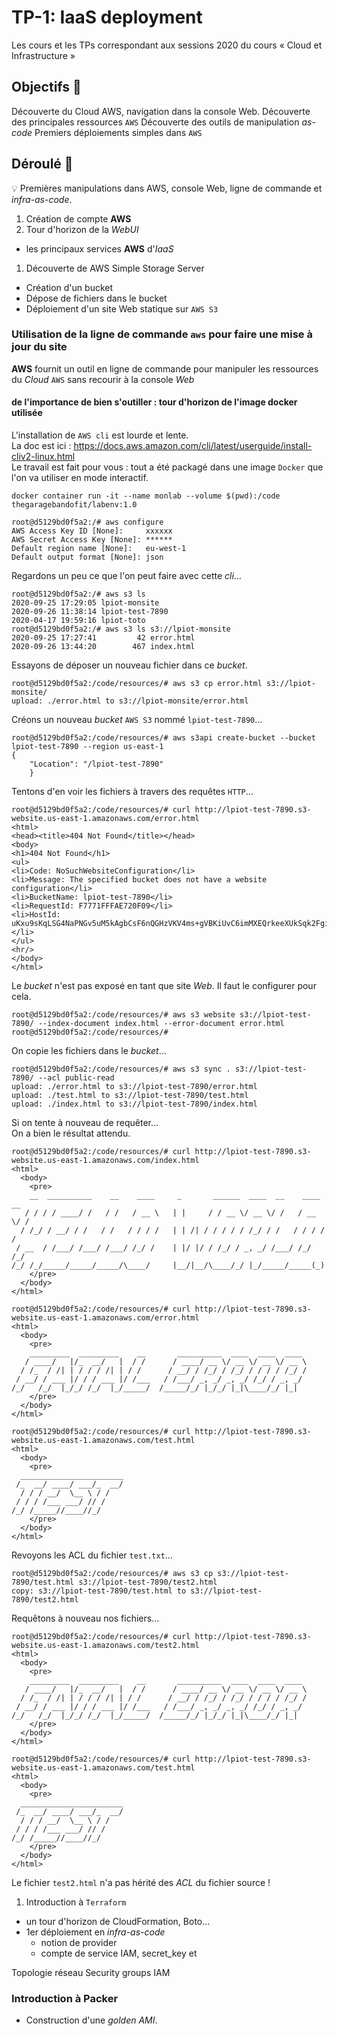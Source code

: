 # TP-1: IaaS deployment
Les cours et les TPs correspondant aux sessions 2020 du cours « Cloud et Infrastructure »

## Objectifs 🎯

Découverte du Cloud AWS, navigation dans la console Web.
Découverte des principales ressources `AWS`
Découverte des outils de manipulation _as-code_
Premiers déploiements simples dans `AWS`

## Déroulé 🎢

:bulb:
Premières manipulations dans AWS, console Web, ligne de commande et _infra-as-code_.

1. Création de compte **AWS**
1. Tour d'horizon de la _WebUI_
  * les principaux services **AWS** d'_IaaS_
1. Découverte de AWS Simple Storage Server
  * Création d'un bucket
  * Dépose de fichiers dans le bucket
  * Déploiement d'un site Web statique sur `AWS S3`

### Utilisation de la ligne de commande `aws` pour faire une mise à jour du site

**AWS** fournit un outil en ligne de commande pour manipuler les ressources du _Cloud_ `AWS` sans recourir à la console _Web_ 

#### de l'importance de bien s'outiller : tour d'horizon de l'image docker utilisée

L'installation de `AWS cli` est lourde et lente.  
La doc est ici : https://docs.aws.amazon.com/cli/latest/userguide/install-cliv2-linux.html  
Le travail est fait pour vous : tout a été packagé dans une image `Docker` que l'on va utiliser en mode interactif.


```shell
docker container run -it --name monlab --volume $(pwd):/code thegaragebandofit/labenv:1.0
```

```shell
root@d5129bd0f5a2:/# aws configure
AWS Access Key ID [None]:     xxxxxx
AWS Secret Access Key [None]: ******
Default region name [None]:   eu-west-1
Default output format [None]: json
```

Regardons un peu ce que l'on peut faire avec cette _cli_…

```shell
root@d5129bd0f5a2:/# aws s3 ls
2020-09-25 17:29:05 lpiot-monsite
2020-09-26 11:38:14 lpiot-test-7890
2020-04-17 19:59:16 lpiot-toto
root@d5129bd0f5a2:/# aws s3 ls s3://lpiot-monsite
2020-09-25 17:27:41         42 error.html
2020-09-26 13:44:20        467 index.html
```

Essayons de déposer un nouveau fichier dans ce _bucket_.

```shell
root@d5129bd0f5a2:/code/resources/# aws s3 cp error.html s3://lpiot-monsite/
upload: ./error.html to s3://lpiot-monsite/error.html    
```

Créons un nouveau _bucket_ `AWS S3` nommé `lpiot-test-7890`…

```shell
root@d5129bd0f5a2:/code/resources/# aws s3api create-bucket --bucket lpiot-test-7890 --region us-east-1
{
    "Location": "/lpiot-test-7890"
    }
```

Tentons d'en voir les fichiers à travers des requêtes `HTTP`…
```shell
root@d5129bd0f5a2:/code/resources/# curl http://lpiot-test-7890.s3-website.us-east-1.amazonaws.com/error.html
<html>
<head><title>404 Not Found</title></head>
<body>
<h1>404 Not Found</h1>
<ul>
<li>Code: NoSuchWebsiteConfiguration</li>
<li>Message: The specified bucket does not have a website configuration</li>
<li>BucketName: lpiot-test-7890</li>
<li>RequestId: F7771FFFAE720F09</li>
<li>HostId: uKxu9sKqLSG4NaPNGv5uM5kAgbCsF6nQGHzVKV4ms+gVBKiUvC6imMXEQrkeeXUkSqk2Fgi3y7c=</li>
</ul>
<hr/>
</body>
</html>
```

Le _bucket_ n'est pas exposé en tant que site _Web_.
Il faut le configurer pour cela.

```shell
root@d5129bd0f5a2:/code/resources/# aws s3 website s3://lpiot-test-7890/ --index-document index.html --error-document error.html
root@d5129bd0f5a2:/code/resources/# 
```

On copie les fichiers dans le _bucket_…
```shell
root@d5129bd0f5a2:/code/resources/# aws s3 sync . s3://lpiot-test-7890/ --acl public-read
upload: ./error.html to s3://lpiot-test-7890/error.html
upload: ./test.html to s3://lpiot-test-7890/test.html
upload: ./index.html to s3://lpiot-test-7890/index.html
```

Si on tente à nouveau de requêter…  
On a bien le résultat attendu.

```shell
root@d5129bd0f5a2:/code/resources/# curl http://lpiot-test-7890.s3-website.us-east-1.amazonaws.com/index.html
<html>
  <body>
    <pre>
    __  __________    __    ____     _       ______  ____  __    ____  __
   / / / / ____/ /   / /   / __ \   | |     / / __ \/ __ \/ /   / __ \/ /
  / /_/ / __/ / /   / /   / / / /   | | /| / / / / / /_/ / /   / / / / / 
 / __  / /___/ /___/ /___/ /_/ /    | |/ |/ / /_/ / _, _/ /___/ /_/ /_/  
/_/ /_/_____/_____/_____/\____/     |__/|__/\____/_/ |_/_____/_____(_)   
    </pre>
  </body>
</html>

root@d5129bd0f5a2:/code/resources/# curl http://lpiot-test-7890.s3-website.us-east-1.amazonaws.com/error.html
<html>
  <body>
    <pre>
    _________  _________    __       __________  ____  ____  ____ 
   / ____/   |/_  __/   |  / /      / ____/ __ \/ __ \/ __ \/ __ \
  / /_  / /| | / / / /| | / /      / __/ / /_/ / /_/ / / / / /_/ /
 / __/ / ___ |/ / / ___ |/ /___   / /___/ _, _/ _, _/ /_/ / _, _/ 
/_/   /_/  |_/_/ /_/  |_/_____/  /_____/_/ |_/_/ |_|\____/_/ |_|  
    </pre>
  </body>
</html>

root@d5129bd0f5a2:/code/resources/# curl http://lpiot-test-7890.s3-website.us-east-1.amazonaws.com/test.html
<html>
  <body>
    <pre>
  _______________________
 /_  __/ ____/ ___/_  __/
  / / / __/  \__ \ / /   
 / / / /___ ___/ // /    
/_/ /_____//____//_/     
    </pre>
  </body>
</html>
```

Revoyons les ACL du fichier `test.txt`…

```shell
root@d5129bd0f5a2:/code/resources/# aws s3 cp s3://lpiot-test-7890/test.html s3://lpiot-test-7890/test2.html
copy: s3://lpiot-test-7890/test.html to s3://lpiot-test-7890/test2.html
```

Requêtons à nouveau nos fichiers…

```shell
root@d5129bd0f5a2:/code/resources/# curl http://lpiot-test-7890.s3-website.us-east-1.amazonaws.com/test2.html
<html>
  <body>
    <pre>
    _________  _________    __       __________  ____  ____  ____ 
   / ____/   |/_  __/   |  / /      / ____/ __ \/ __ \/ __ \/ __ \
  / /_  / /| | / / / /| | / /      / __/ / /_/ / /_/ / / / / /_/ /
 / __/ / ___ |/ / / ___ |/ /___   / /___/ _, _/ _, _/ /_/ / _, _/ 
/_/   /_/  |_/_/ /_/  |_/_____/  /_____/_/ |_/_/ |_|\____/_/ |_|  
    </pre>
  </body>
</html>

root@d5129bd0f5a2:/code/resources/# curl http://lpiot-test-7890.s3-website.us-east-1.amazonaws.com/test.html
<html>
  <body>
    <pre>
  _______________________
 /_  __/ ____/ ___/_  __/
  / / / __/  \__ \ / /   
 / / / /___ ___/ // /    
/_/ /_____//____//_/     
    </pre>
  </body>
</html>
```

Le fichier `test2.html` n'a pas hérité des _ACL_ du fichier source !


1. Introduction à `Terraform`
* un tour d'horizon de CloudFormation, Boto…
* 1er déploiement en _infra-as-code_
    * notion de provider
    * compte de service IAM, secret_key et 

Topologie réseau
Security groups
IAM

### Introduction à Packer

* Construction d'une _golden AMI_.

